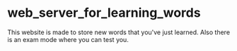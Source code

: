 # web_server_for_learning_words

This website is made to store new words that you've just learned. Also there is an exam mode where you can test you.

 